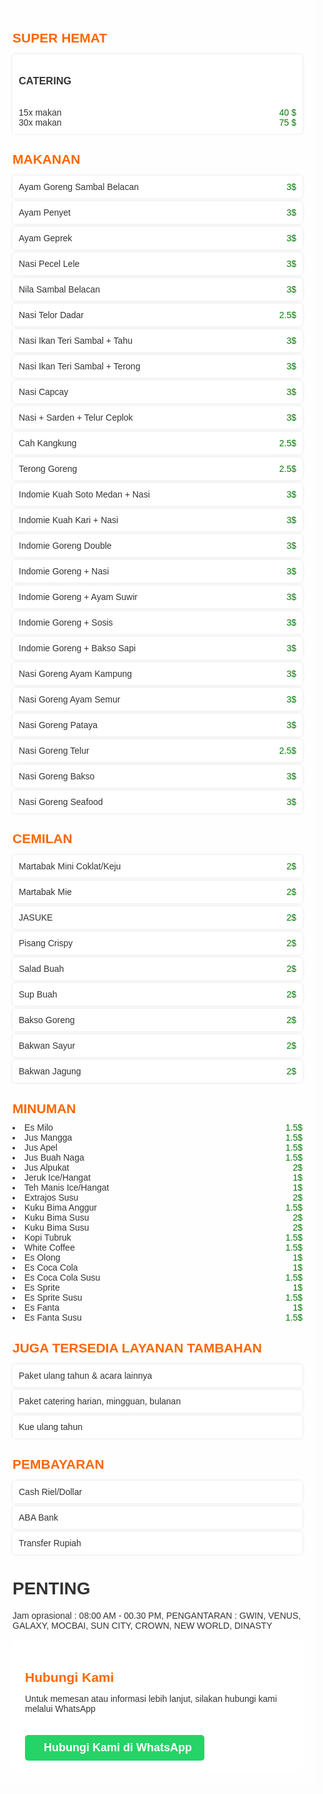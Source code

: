 <html lang="en">
<head>
    <meta charset="UTF-8">
    <meta name="viewport" content="width=device-width, initial-scale=1.0">
    <title>RESTO ADA KAMI</title>
    <link rel="stylesheet" href="https://cdnjs.cloudflare.com/ajax/libs/font-awesome/6.0.0-beta3/css/all.min.css">
    <style>
        body {
            font-family: Arial, sans-serif;
            background-image: url('https://yaninatrekhleb.github.io/restaurant-website/img/brooke-lark-aGjP08-HbYY-unsplash.jpg');
            background-size: cover;
            background-position: center;
            color: #333;
            margin: 0;
            padding: 0;
        }
        header {
            background-color: rgba(255, 255, 255, 0.8);
            padding: 20px;
            text-align: center;
            font-size: 24px;
            font-weight: bold;
        }
        .container {
            max-width: 900px;
            margin: 0 auto;
            padding: 20px;
            background-color: rgba(255, 255, 255, 0.8);
            border-radius: 10px;
        }
        h2 {
            color: #ff6600;
            margin-bottom: 10px;
        }
        ul {
            list-style-type: none;
            padding: 0;
        }
        ul li {
            padding: 10px;
            background-color: #fff;
            margin-bottom: 5px;
            border-radius: 5px;
            box-shadow: 0px 0px 5px rgba(0, 0, 0, 0.1);
        }
        .price {
            float: right;
            color: #007b00;
        }
        footer {
            background-color: #333;
            color: #fff;
            text-align: center;
            padding: 10px;
            position: fixed;
            bottom: 0;
            width: 100%;
        }
        .whatsapp-button {
            display: inline-block;
            background-color: #25D366;
            color: white;
            padding: 10px 20px;
            text-align: center;
            font-size: 18px;
            font-weight: bold;
            text-decoration: none;
            border-radius: 5px;
            margin-top: 20px;
        }
        .whatsapp-button i {
            margin-right: 10px;
        }
        /* Responsive styling */
        @media (max-width: 768px) {
            .container {
                width: 90%;
                padding: 10px;
            }
            header {
                font-size: 20px;
                padding: 10px;
            }
            ul li {
                font-size: 14px;
            }
            .whatsapp-button {
                font-size: 16px;
                padding: 8px 15px;
            }
        }
        @media (max-width: 480px) {
            .container {
                width: 95%;
                padding: 8px;
            }
            header {
                font-size: 18px;
                padding: 8px;
            }
            ul li {
                font-size: 12px;
                padding: 8px;
            }
            .whatsapp-button {
                font-size: 14px;
                padding: 6px 12px;
            }
        }
    </style>
</head>
<body>

<div class="container">
    <h2>SUPER HEMAT</h2>
    <ul>
        <li><h3>CATERING</h3><br>
        15x makan <span class="price">40 $</span><br>
        30x makan <span class="price">75 $</span>
        </li>
    </ul>
    <h2>MAKANAN</h2>
    <ul>
        <li>Ayam Goreng Sambal Belacan <span class="price">3$</span></li>
        <li>Ayam Penyet <span class="price">3$</span></li>
        <li>Ayam Geprek <span class="price">3$</span></li>
        <li>Nasi Pecel Lele <span class="price">3$</span></li>
        <li>Nila Sambal Belacan <span class="price">3$</span></li>
        <li>Nasi Telor Dadar <span class="price">2.5$</span></li>
        <li>Nasi Ikan Teri Sambal + Tahu <span class="price">3$</span></li>
        <li>Nasi Ikan Teri Sambal + Terong <span class="price">3$</span></li>
        <li>Nasi Capcay <span class="price">3$</span></li>
        <li>Nasi + Sarden + Telur Ceplok <span class="price">3$</span></li>
        <li>Cah Kangkung <span class="price">2.5$</span></li>
        <li>Terong Goreng <span class="price">2.5$</span></li>
        <li>Indomie Kuah Soto Medan + Nasi <span class="price">3$</span></li>
        <li>Indomie Kuah Kari + Nasi <span class="price">3$</span></li>
        <li>Indomie Goreng Double <span class="price">3$</span></li>
        <li>Indomie Goreng + Nasi <span class="price">3$</span></li>
        <li>Indomie Goreng + Ayam Suwir <span class="price">3$</span></li>
        <li>Indomie Goreng + Sosis <span class="price">3$</span></li>
        <li>Indomie Goreng + Bakso Sapi <span class="price">3$</span></li>
        <li>Nasi Goreng Ayam Kampung <span class="price">3$</span></li>
        <li>Nasi Goreng Ayam Semur <span class="price">3$</span></li>
        <li>Nasi Goreng Pataya <span class="price">3$</span></li>
        <li>Nasi Goreng Telur <span class="price">2.5$</span></li>
        <li>Nasi Goreng Bakso <span class="price">3$</span></li>
        <li>Nasi Goreng Seafood <span class="price">3$</span></li>
    </ul>
    <h2>CEMILAN</h2>
    <ul>
        <li>Martabak Mini Coklat/Keju <span class="price">2$</span></li>
        <li>Martabak Mie <span class="price">2$</span></li>
        <li>JASUKE<span class="price">2$</span></li>
        <li>Pisang Crispy<span class="price">2$</span></li>
        <li>Salad Buah<span class="price">2$</span></li>
        <li>Sup Buah<span class="price">2$</span></li>
        <li>Bakso Goreng<span class="price">2$</span></li>
        <li>Bakwan Sayur<span class="price">2$</span></li>
        <li>Bakwan Jagung<span class="price">2$</span></li>
    </ul>
    <h2>MINUMAN</h2>
        <li>Es Milo <span class="price">1.5$</span></li>
        <li>Jus Mangga <span class="price">1.5$</span></li>
        <li>Jus Apel <span class="price">1.5$</span></li>
        <li>Jus Buah Naga <span class="price">1.5$</span></li>
        <li>Jus Alpukat <span class="price">2$</span></li>
        <li>Jeruk Ice/Hangat <span class="price">1$</span></li>
        <li>Teh Manis Ice/Hangat <span class="price">1$</span></li>
        <li>Extrajos Susu <span class="price">2$</span></li>
        <li>Kuku Bima Anggur <span class="price">1.5$</span></li>
        <li>Kuku Bima Susu <span class="price">2$<//li>
        <li>Kuku Bima Susu <span class="price">2$</span></li>
        <li>Kopi Tubruk <span class="price">1.5$</span></li>
        <li>White Coffee <span class="price">1.5$</span></li>
        <li>Es Olong <span class="price">1$</span></li>
        <li>Es Coca Cola <span class="price">1$</span></li>
        <li>Es Coca Cola Susu <span class="price">1.5$</span></li>
        <li>Es Sprite <span class="price">1$</span></li>
        <li>Es Sprite Susu <span class="price">1.5$</span></li>
        <li>Es Fanta <span class="price">1$</span></li>
        <li>Es Fanta Susu <span class="price">1.5$</span></li>
    </ul>
    <h2>JUGA TERSEDIA LAYANAN TAMBAHAN </h2>
    <ul>
        <li>Paket ulang tahun & acara lainnya</li>
        <li>Paket catering harian, mingguan, bulanan</li>
        <li>Kue ulang tahun</li>
    </ul>
    <h2>PEMBAYARAN</h2>
    <ul>
        <li>Cash Riel/Dollar</li>
        <li>ABA Bank</li>
        <li>Transfer Rupiah</li>
    </ul>
    <h1>PENTING</h1>
    <p>Jam oprasional : 08:00 AM - 00.30 PM, PENGANTARAN : GWIN, VENUS, GALAXY, MOCBAI, SUN CITY, CROWN, NEW WORLD, DINASTY
        <div class="container">
    <h2>Hubungi Kami</h2>
    <p>Untuk memesan atau informasi lebih lanjut, silakan hubungi kami melalui WhatsApp</p>
    <a href="https://wa.me/6281396105200?text=Hallo%20saya%20ingin%20order" class="whatsapp-button">
        <i class="fab fa-whatsapp"></i> Hubungi Kami di WhatsApp
    </a>
</div>

